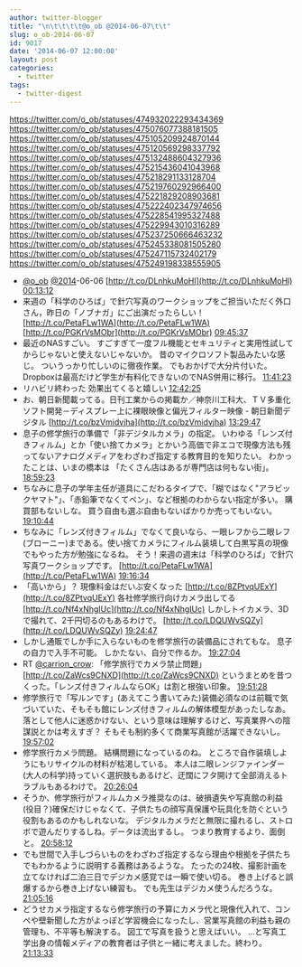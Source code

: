 ```yaml
---
author: twitter-blogger
title: "\n\t\t\t\t@o_ob @2014-06-07\t\t"
slug: o_ob-2014-06-07
id: 9017
date: '2014-06-07 12:00:00'
layout: post
categories:
  - twitter
tags:
  - twitter-digest
---
```


https://twitter.com/o_ob/statuses/474932022293434369 https://twitter.com/o_ob/statuses/475076077388181505 https://twitter.com/o_ob/statuses/475105209924870144 https://twitter.com/o_ob/statuses/475120569298337792 https://twitter.com/o_ob/statuses/475132488604327936 https://twitter.com/o_ob/statuses/475215436041043968 https://twitter.com/o_ob/statuses/475218291133128704 https://twitter.com/o_ob/statuses/475219760292966400 https://twitter.com/o_ob/statuses/475221829208903681 https://twitter.com/o_ob/statuses/475222402347974656 https://twitter.com/o_ob/statuses/475228541995327488 https://twitter.com/o_ob/statuses/475229943010316289 https://twitter.com/o_ob/statuses/475237250666463232 https://twitter.com/o_ob/statuses/475245338081505280 https://twitter.com/o_ob/statuses/475247115732402179 https://twitter.com/o_ob/statuses/475249198338555905  

*   [@o_ob](https://twitter.com/o_ob) [@2014](https://twitter.com/2014)-06-06 [http://t.co/DLnhkuMoHl](http://t.co/DLnhkuMoHl) [00:13:12](https://twitter.com/o_ob/statuses/474932022293434369)
*   来週の「科学のひろば」で針穴写真のワークショップをご担当いただく外口さん，昨日の「ノブナガ」にご出演だったらしい！ [http://t.co/PetaFLw1WA](http://t.co/PetaFLw1WA) [http://t.co/PGKrVsMObr](http://t.co/PGKrVsMObr) [09:45:37](https://twitter.com/o_ob/statuses/475076077388181505)
*   最近のNASすごい。 すごすぎて一度フル機能とセキュリティと実用性試してからじゃないと使えないじゃないか。 昔のマイクロソフト製品みたいな感じ。 ついうっかり忙しいのに徹夜作業。 でもおかげで大分片付いた。 Dropboxは最高だけど学生が有料化できないのでNAS併用に移行。 [11:41:23](https://twitter.com/o_ob/statuses/475105209924870144)
*   リハビリ終わった 効果出てくると嬉しい [12:42:25](https://twitter.com/o_ob/statuses/475120569298337792)
*   お、朝日新聞載ってる。日刊工業からの掲載か／神奈川工科大、ＴＶ多重化ソフト開発－ディスプレー上に裸眼映像と偏光フィルター映像 - 朝日新聞デジタル [http://t.co/bzVmidvjha](http://t.co/bzVmidvjha) [13:29:47](https://twitter.com/o_ob/statuses/475132488604327936)
*   息子の修学旅行の準備で「非デジタルカメラ」の指定。 いわゆる「レンズ付きフィルム」とか「使い捨てカメラ」とかいう高価で非エコで現像方法も残ってないアナログメディアをわざわざ指定する教育目的を知りたい。 わかったことは、いまの橋本は 「たくさん店はあるが専門店は何もない街」。 [18:59:23](https://twitter.com/o_ob/statuses/475215436041043968)
*   ちなみに息子の学年主任が道具にこだわるタイプで、「糊ではなく"アラビックヤマト"」、「赤鉛筆でなくてペン」、など根拠のわからない指定が多い。 購買部もないしな。 買う自由も選ぶ自由もないばかりか売ってもいない。 [19:10:44](https://twitter.com/o_ob/statuses/475218291133128704)
*   ちなみに「レンズ付きフィルム」でなくて良いなら、一眼レフから二眼レフ(ブローニー)まである。使い捨てカメラにフィルム装填して白黒写真の現像でもやった方が勉強になるね。 そう！来週の週末は「科学のひろば」で針穴写真ワークショップです。 [http://t.co/PetaFLw1WA](http://t.co/PetaFLw1WA) [19:16:34](https://twitter.com/o_ob/statuses/475219760292966400)
*   「高いから」？ 現像料金はだいぶ安くなった [http://t.co/8ZPtvqUExY](http://t.co/8ZPtvqUExY) 各社修学旅行向けカメラ出してる [http://t.co/Nf4xNhgIUc](http://t.co/Nf4xNhgIUc) しかしトイカメラ、3Dで撮れて、2千円切るのもあるわけで。 [http://t.co/LDQUWvSQZy](http://t.co/LDQUWvSQZy) [19:24:47](https://twitter.com/o_ob/statuses/475221829208903681)
*   しかし通販でしか手に入らないものを修学旅行の装備品にされてもな。 息子の自力で入手不可能。 しかたない、自分で作るか。 [19:27:04](https://twitter.com/o_ob/statuses/475222402347974656)
*   RT [@carrion_crow](https://twitter.com/carrion_crow): 「修学旅行でカメラ禁止問題」 [http://t.co/ZaWcs9CNXD](http://t.co/ZaWcs9CNXD) というまとめを昔つくった。「レンズ付きフィルムならOK」は割と根強い印象。 [19:51:28](https://twitter.com/o_ob/statuses/475228541995327488)
*   修学旅行で「写ルンです」(あえてこう書いてみた)装備必須なのは前職で気づいていた、そもそも館にレンズ付きフィルムの解体模型があったしなあ。 落として他人に迷惑かけない、という意味は理解するけど、写真業界への陰謀説とかは考えすぎ？ そもそも制約多くて商業写真館が活躍できないし。 [19:57:02](https://twitter.com/o_ob/statuses/475229943010316289)
*   修学旅行カメラ問題。 結構問題になっているのね。 ところで自作装填しようにもリサイクルの材料が枯渇している。 本人は二眼レンジファインダー(大人の科学)持っていく選択肢もあるけど、迂闊にフタ開けて全部消えるトラブルもあるわけで。 [20:26:04](https://twitter.com/o_ob/statuses/475237250666463232)
*   そうか、修学旅行がフィルムカメラ推奨なのは、破損遺失や写真館の利益(役目？)確保だけじゃなくて、子供たちの顔写真保護や玩具化を防ぐという役割もあるのかもしれないな。 デジタルカメラだと無限に撮れるし、ストロボで遊んだりするしね。データは流出するし。 つまり教育するより、面倒と。 [20:58:12](https://twitter.com/o_ob/statuses/475245338081505280)
*   でも世間で入手しづらいものをわざわざ指定するなら理由や根拠を子供たちでもわかるように説明する義務はあるような。 たったの24枚、撮影計画を立てなければ二泊三日でデジカメ感覚では一瞬で使い切る。 巻き上げると誤爆するから巻き上げない練習も。 でも先生はデジカメ使うんだろうな。 [21:05:16](https://twitter.com/o_ob/statuses/475247115732402179)
*   どうせカメラ指定するなら修学旅行の予算にカメラ代と現像代入れて、コンペや壁新聞した方がよっぽど学習機会になったし、営業写真館の利益も親の管理も、不平等も解決する。 図工で写真を扱うと思えばいい。 ...と写真工学出身の情報メディアの教育者は子供と一緒に考えました。終わり。 [21:13:33](https://twitter.com/o_ob/statuses/475249198338555905)